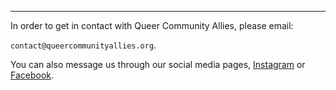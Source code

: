 
---

In order to get in contact with Queer Community Allies, please email:

`contact@queercommunityallies.org`.

You can also message us through our social media pages, [Instagram](https://www.instagram.com/queercommunityallies/) or [Facebook](https://www.facebook.com/QueerCommunityAllies/).
